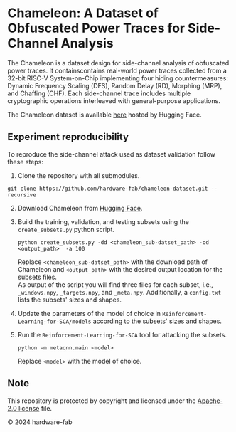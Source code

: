 # Chameleon: A Dataset of Obfuscated Power Traces for Side-Channel Analysis

The Chameleon is a dataset design for side-channel analysis of obfuscated power traces.
It containscontains real-world power traces collected from a 32-bit RISC-V System-on-Chip implementing four hiding countermeasures: Dynamic Frequency Scaling (DFS), Random Delay (RD), Morphing (MRP), and Chaffing (CHF). Each side-channel trace includes multiple cryptographic operations interleaved with general-purpose applications.

The Chameleon dataset is available [here](https://huggingface.co/datasets/hardware-fab/Chameleon) hosted by Hugging Face.

## Experiment reproducibility

To reproduce the side-channel attack used as dataset validation follow these steps:

1. Clone the repository with all submodules.

  ```
  git clone https://github.com/hardware-fab/chameleon-dataset.git --recursive
  ```

2. Download Chameleon from [Hugging Face](https://huggingface.co/datasets/hardware-fab/Chameleon).
3. Build the training, validation, and testing subsets using the `create_subsets.py` python script.

   ```
   python create_subsets.py -dd <chameleon_sub-datset_path> -od <output_path>  -a 100 
   ```

   Replace `<chameleon_sub-datset_path>` with the download path of Chameleon and `<output_path>` with the desired output location for the subsets files.  
   As output of the script you will find three files for each subset, i.e.,  `_windows.npy`, `_targets.npy`, and `_meta.npy`.
   Additionally, a `config.txt` lists the subsets' sizes and shapes.

4. Update the parameters of the model of choice in `Reinforcement-Learning-for-SCA/models` according to the subsets' sizes and shapes.

5. Run the `Reinforcement-Learning-for-SCA` tool for attacking the subsets.

   ```
   python -m metaqnn.main <model>
   ```
   Replace `<model>` with the model of choice. 

## Note

This repository is protected by copyright and licensed under the [Apache-2.0 license](https://github.com/hardware-fab/chameleon-dataset/blob/main/LICENSE) file.

© 2024 hardware-fab
